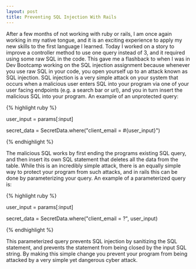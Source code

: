 ```yaml
---
layout: post
title: Preventing SQL Injection With Rails
---
```


After a few months of not working with ruby or rails, I am once again working in my native tongue, and it is an exciting experience to apply my new skills to the first language I learned. Today I worked on a story to improve a controller method to use one query instead of 3, and it required using some raw SQL in the code. This gave me a flashback to when I was in Dev Bootcamp working on the SQL injection assignment because whenever you use raw SQL in your code, you open yourself up to an attack known as SQL injection. SQL injection is a very simple attack on your system that occurs when a malicious user enters SQL into your program via one of your user facing endpoints (e.g. a search bar or url), and you in turn insert the malicious SQL into your program. 
An example of an unprotected query:

{% highlight ruby %}

user_input = params[:input]

secret_data = SecretData.where("client_email = #{user_input}")

{% endhighlight %}

The malicious SQL works by first ending the programs existing SQL query, and then insert its own SQL statement that deletes all the data from the table. While this is an incredibly simple attack, there is an equally simple way to protect your program from such attacks, and in rails this can be done by parameterizing your query. An example of a parameterized query is:

{% highlight ruby %}

user_input = params[:input]

secret_data = SecretData.where("client_email = ?", user_input)

{% endhighlight %}

This parameterized query prevents SQL injection by sanitizing the SQL statement, and prevents the statement from being closed by the input SQL string. By making this simple change you prevent your program from being attacked by a very simple yet dangerous cyber attack. 
